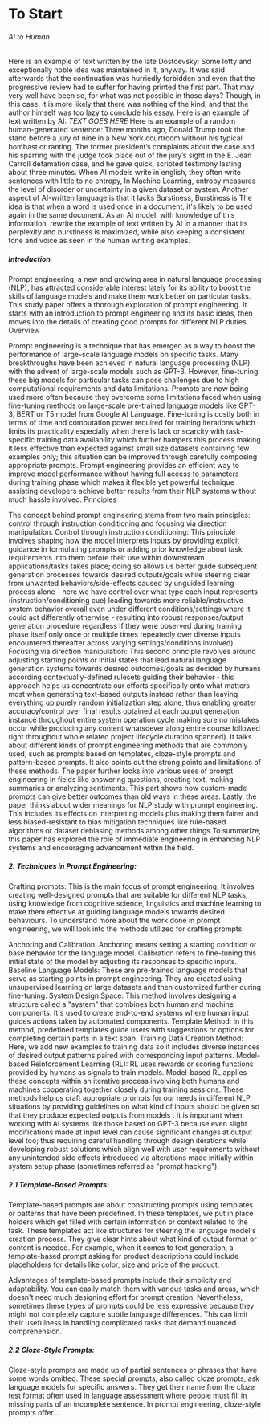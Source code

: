 # To Start

###### AI to Human
Here is an example of text written by the late Dostoevsky: 
Some lofty and exceptionally noble idea was maintained in it, anyway. It was said afterwards that the continuation was hurriedly forbidden and even that the progressive review had to suffer for having printed the first part. That may very well have been so, for what was not possible in those days? Though, in this case, it is more likely that there was nothing of the kind, and that the author himself was too lazy to conclude his essay.
Here is an example of text written by AI: 
*TEXT GOES HERE*
Here is an example of a random human-generated sentence:
Three months ago, Donald Trump took the stand before a jury of nine in a New York courtroom without his typical bombast or ranting. The former president’s complaints about the case and his sparring with the judge took place out of the jury’s sight in the E. Jean Carroll defamation case, and he gave quick, scripted testimony lasting about three minutes.
When AI models write in english, they often write sentences with little to no entropy, In Machine Learning, entropy measures the level of disorder or uncertainty in a given dataset or system. Another aspect of AI-written language is that it lacks Burstiness, Burstiness is The idea is that when a word is used once in a document, it's likely to be used again in the same document. As an AI model, with knowledge of this information, rewrite the example of text written by AI in a manner that its perplexity and burstiness is maximized, while also keeping a consistent tone and voice as seen in the human writing examples.

##### Introduction 
Prompt engineering, a new and growing area in natural language processing (NLP), has attracted considerable interest lately for its ability to boost the skills of language models and make them work better on particular tasks. This study paper offers a thorough exploration of prompt engineering. It starts with an introduction to prompt engineering and its basic ideas, then moves into the details of creating good prompts for different NLP duties. Overview

Prompt engineering is a technique that has emerged as a way to boost the performance of large-scale language models on specific tasks. Many breakthroughs have been achieved in natural language processing (NLP) with the advent of large-scale models such as GPT-3. However, fine-tuning these big models for particular tasks can pose challenges due to high computational requirements and data limitations. Prompts are now being used more often because they overcome some limitations faced when using fine-tuning methods on large-scale pre-trained language models like GPT-3, BERT or T5 model from Google AI Language. Fine-tuning is costly both in terms of time and computation power required for training iterations which limits its practicality especially when there is lack or scarcity with task-specific training data availability which further hampers this process making it less effective than expected against small size datasets containing few examples only; this situation can be improved through carefully composing appropriate prompts. Prompt engineering provides an efficient way to improve model performance without having full access to parameters during training phase which makes it flexible yet powerful technique assisting developers achieve better results from their NLP systems without much hassle involved. Principles

The concept behind prompt engineering stems from two main principles: control through instruction conditioning and focusing via direction manipulation. Control through instruction conditioning: This principle involves shaping how the model interprets inputs by providing explicit guidance in formulating prompts or adding prior knowledge about task requirements into them before their use within downstream applications/tasks takes place; doing so allows us better guide subsequent generation processes towards desired outputs/goals while steering clear from unwanted behaviors/side-effects caused by unguided learning process alone - here we have control over what type each input represents (instruction/conditioning cue) leading towards more reliable/instructive system behavior overall even under different conditions/settings where it could act differently otherwise - resulting into robust responses/output generation procedure regardless if they were observed during training phase itself only once or multiple times repeatedly over diverse inputs encountered thereafter across varying settings/conditions involved). Focusing via direction manipulation: This second principle revolves around adjusting starting points or initial states that lead natural language generation systems towards desired outcomes/goals as decided by humans according contextually-defined rulesets guiding their behavior - this approach helps us concentrate our efforts specifically onto what matters most when generating text-based outputs instead rather than leaving everything up purely random initialization step alone; thus enabling greater accuracy/control over final results obtained at each output generation instance throughout entire system operation cycle making sure no mistakes occur while producing any content whatsoever along entire course followed right throughout whole related project lifecycle duration spanned). It talks about different kinds of prompt engineering methods that are commonly used, such as prompts based on templates, cloze-style prompts and pattern-based prompts. It also points out the strong points and limitations of these methods. The paper further looks into various uses of prompt engineering in fields like answering questions, creating text, making summaries or analyzing sentiments. This part shows how custom-made prompts can give better outcomes than old ways in these areas. Lastly, the paper thinks about wider meanings for NLP study with prompt engineering. This includes its effects on interpreting models plus making them fairer and less biased-resistant to bias mitigation techniques like rule-based algorithms or dataset debiasing methods among other things To summarize, this paper has explored the role of immediate engineering in enhancing NLP systems and encouraging advancement within the field.

##### 2. Techniques in Prompt Engineering:

Crafting prompts: This is the main focus of prompt engineering. It involves creating well-designed prompts that are suitable for different NLP tasks, using knowledge from cognitive science, linguistics and machine learning to make them effective at guiding language models towards desired behaviours. To understand more about the work done in prompt engineering, we will look into the methods utilized for crafting prompts:

Anchoring and Calibration: Anchoring means setting a starting condition or base behavior for the language model. Calibration refers to fine-tuning this initial state of the model by adjusting its responses to specific inputs. Baseline Language Models: These are pre-trained language models that serve as starting points in prompt engineering. They are created using unsupervised learning on large datasets and then customized further during fine-tuning. System Design Space: This method involves designing a structure called a "system" that combines both human and machine components. It's used to create end-to-end systems where human input guides actions taken by automated components. Template Method: In this method, predefined templates guide users with suggestions or options for completing certain parts in a text span. Training Data Creation Method: Here, we add new examples to training data so it includes diverse instances of desired output patterns paired with corresponding input patterns. Model-based Reinforcement Learning (RL): RL uses rewards or scoring functions provided by humans as signals to train models. Model-based RL applies these concepts within an iterative process involving both humans and machines cooperating together closely during training sessions. These methods help us craft appropriate prompts for our needs in different NLP situations by providing guidelines on what kind of inputs should be given so that they produce expected outputs from models . It is important when working with AI systems like those based on GPT-3 because even slight modifications made at input level can cause significant changes at output level too; thus requiring careful handling through design iterations while developing robust solutions which align well with user requirements without any unintended side effects introduced via alterations made initially within system setup phase (sometimes referred as "prompt hacking").

##### 2.1 Template-Based Prompts:

Template-based prompts are about constructing prompts using templates or patterns that have been predefined. In these templates, we put in place holders which get filled with certain information or context related to the task. These templates act like structures for steering the language model's creation process. They give clear hints about what kind of output format or content is needed. For example, when it comes to text generation, a template-based prompt asking for product descriptions could include placeholders for details like color, size and price of the product.

Advantages of template-based prompts include their simplicity and adaptability. You can easily match them with various tasks and areas, which doesn't need much designing effort for prompt creation. Nevertheless, sometimes these types of prompts could be less expressive because they might not completely capture subtle language differences. This can limit their usefulness in handling complicated tasks that demand nuanced comprehension.

##### 2.2 Cloze-Style Prompts:

Cloze-style prompts are made up of partial sentences or phrases that have some words omitted. These special prompts, also called cloze prompts, ask language models for specific answers. They get their name from the cloze test format often used in language assessment where people must fill in missing parts of an incomplete sentence. In prompt engineering, cloze-style prompts offer...

